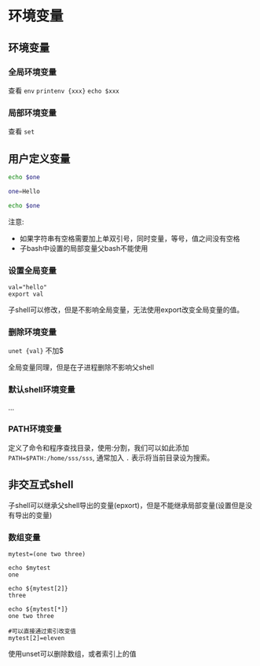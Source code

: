 # 环境变量

## 环境变量

### 全局环境变量

查看 `env` `printenv {xxx}` `echo $xxx`

### 局部环境变量

查看 `set`

## 用户定义变量

```sh
echo $one

one=Hello

echo $one
```

注意:

- 如果字符串有空格需要加上单双引号，同时变量，等号，值之间没有空格
- 子bash中设置的局部变量父bash不能使用

### 设置全局变量

```shell
val="hello"
export val
```

子shell可以修改，但是不影响全局变量，无法使用export改变全局变量的值。

### 删除环境变量

`unet {val}` 不加$

全局变量同理，但是在子进程删除不影响父shell

### 默认shell环境变量

...

### PATH环境变量

定义了命令和程序查找目录，使用:分割，我们可以如此添加`PATH=$PATH:/home/sss/sss`, 通常加入 `.` 表示将当前目录设为搜索。

## 非交互式shell

子shell可以继承父shell导出的变量(epxort)，但是不能继承局部变量(设置但是没有导出的变量)

### 数组变量

`mytest=(one two three)`

```shell
echo $mytest
one

echo ${mytest[2]}
three

echo ${mytest[*]}
one two three

#可以直接通过索引改变值
mytest[2]=eleven
```

使用unset可以删除数组，或者索引上的值
